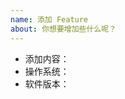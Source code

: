 ```yaml
---
name: 添加 Feature
about: 你想要增加些什么呢？
---
```


<!--添加 Feature，在这里提出你的意见-->
- 添加内容：
- 操作系统：
- 软件版本：
<!--建议看看新版是否添加-->
